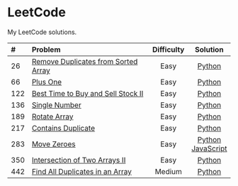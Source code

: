 # LeetCode
My LeetCode solutions.

| # | Problem | Difficulty | Solution |
| :--- | :--- | :---: | :---: |
| 26 | [Remove Duplicates from Sorted Array](https://leetcode.com/problems/remove-duplicates-from-sorted-array/) | Easy | [Python](https://github.com/olma2077/LeetCode/blob/master/Python3/Remove%20Duplicates%20from%20Sorted%20Array.py) |
| 66 | [Plus One](https://leetcode.com/problems/plus-one/) | Easy | [Python](https://github.com/olma2077/LeetCode/blob/master/Python3/Plus%20One) |
| 122 | [Best Time to Buy and Sell Stock II](https://leetcode.com/problems/best-time-to-buy-and-sell-stock-ii/) | Easy | [Python](https://github.com/olma2077/LeetCode/blob/master/Python3/Best%20Time%20to%20Buy%20and%20Sell%20Stock%20II.py) |
| 136 | [Single Number](https://leetcode.com/problems/single-number/) | Easy | [Python](https://github.com/olma2077/LeetCode/blob/master/Python3/Single%20Number.py) |
| 189 | [Rotate Array](https://leetcode.com/problems/rotate-array/) | Easy | [Python](https://github.com/olma2077/LeetCode/blob/master/Python3/Rotate%20Array.py) |
| 217 | [Contains Duplicate](https://leetcode.com/problems/contains-duplicate/) | Easy | [Python](https://github.com/olma2077/LeetCode/blob/master/Python3/Contains%20Duplicate.py) |
| 283 | [Move Zeroes](https://leetcode.com/problems/move-zeroes/) | Easy | [Python](https://github.com/olma2077/LeetCode/blob/master/Python3/Move%20Zeroes.py) <br> [JavaScript](https://github.com/olma2077/LeetCode/blob/master/JavaScript/Move%20Zeroes.js) |
| 350 | [Intersection of Two Arrays II](https://leetcode.com/problems/intersection-of-two-arrays-ii/) | Easy | [Python](https://github.com/olma2077/LeetCode/blob/master/Python3/Intersection%20of%20Two%20Arrays%20II.py) |
| 442 | [Find All Duplicates in an Array](https://leetcode.com/problems/find-all-duplicates-in-an-array/) | Medium | [Python](https://github.com/olma2077/LeetCode/blob/master/Python3/Find%20All%20Duplicates%20in%20an%20Array.py) |
